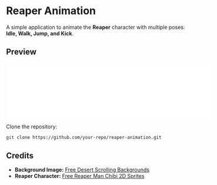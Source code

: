 # **Reaper Animation**  

A simple application to animate the **Reaper** character with multiple poses: **Idle, Walk, Jump, and Kick**.  

## **Preview**  
<iframe width="560"  src="[https://www.youtube.com/embed/dQw4w9WgXcQ](https://github.com/user-attachments/assets/977d1d0f-3a82-4f79-812a-344a006595a1]" frameborder="0" allowfullscreen></iframe>

Clone the repository:  
   ```sh
   git clone https://github.com/your-repo/reaper-animation.git
   ```

## **Credits**  
- **Background Image:** [Free Desert Scrolling Backgrounds](https://craftpix.net/freebies/free-desert-scrolling-2d-game-backgrounds/)  
- **Reaper Character:** [Free Reaper Man Chibi 2D Sprites](https://craftpix.net/freebies/free-reaper-man-chibi-2d-game-sprites/)  
